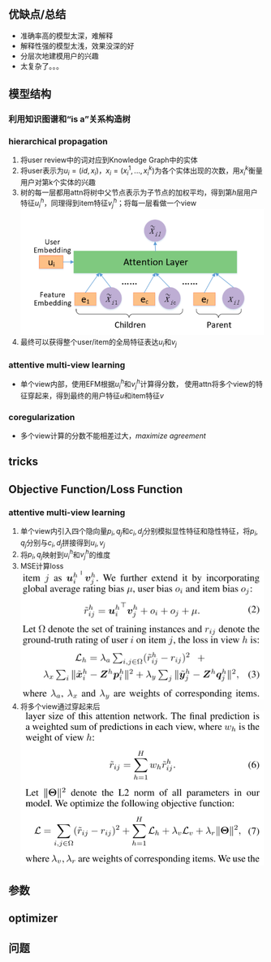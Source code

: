## 优缺点/总结
- 准确率高的模型太深，难解释
- 解释性强的模型太浅，效果没深的好
- 分层次地建模用户的兴趣
- 太复杂了。。。
## 模型结构
### 利用知识图谱和“is a”关系构造树
### hierarchical propagation

1. 将user review中的词对应到Knowledge Graph中的实体
2. 将user表示为$u_i = (id,x_i)$，$x_i = (x_i^1,...,x_i^k)$为各个实体出现的次数，用$x_i^k$衡量用户对第k个实体的兴趣
3. 树的每一层都用attn将树中父节点表示为子节点的加权平均，得到第$h$层用户特征$u_i^h$，同理得到item特征$v_j^h$；将每一层看做一个view![](../Resources/28_1.png)
4. 最终可以获得整个user/item的全局特征表达$u_i$和$v_j$
### attentive multi-view learning
- 单个view内部，使用EFM根据$u_i^h$和$v_j^h$计算得分数，
使用attn将多个view的特征穿起来，得到最终的用户特征$u$和item特征$v$
### coregularization
- 多个view计算的分数不能相差过大，*maximize agreement*

## tricks
## Objective Function/Loss Function
### attentive multi-view learning
1. 单个view内引入四个隐向量$p_i,q_j$和$c_i,d_j$分别模拟显性特征和隐性特征，将$p_i,q_j$分别与$c_i,d_j$拼接得到$u_i,v_j$
2. 将$p_i,q_j$映射到$u_i^h$和$v_j^h$的维度
3. MSE计算loss![](../Resources/28_2.png)
4. 将多个view通过穿起来后![](../Resources/28_3.png)
## 参数
## optimizer
## 问题